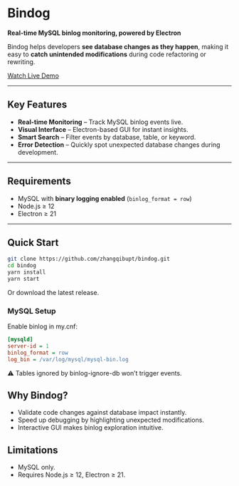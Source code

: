 # Bindog

**Real-time MySQL binlog monitoring, powered by Electron**

Bindog helps developers **see database changes as they happen**, making it easy to **catch unintended modifications** during code refactoring or rewriting.

[Watch Live Demo](https://youtu.be/D9C-eu26A9w)


-----

## Key Features

  - **Real-time Monitoring** – Track MySQL binlog events live.
  - **Visual Interface** – Electron-based GUI for instant insights.
  - **Smart Search** – Filter events by database, table, or keyword.
  - **Error Detection** – Quickly spot unexpected database changes during development.

-----

## Requirements

  - MySQL with **binary logging enabled** (`binlog_format = row`)
  - Node.js ≥ 12
  - Electron ≥ 21

-----

## Quick Start

```bash
git clone https://github.com/zhangqibupt/bindog.git
cd bindog
yarn install
yarn start
```

Or download the latest release.

### MySQL Setup

Enable binlog in my.cnf:

```ini
[mysqld]
server-id = 1
binlog_format = row
log_bin = /var/log/mysql/mysql-bin.log
```

⚠️ Tables ignored by binlog-ignore-db won’t trigger events.

## Why Bindog?

  - Validate code changes against database impact instantly.
  - Speed up debugging by highlighting unexpected modifications.
  - Interactive GUI makes binlog exploration intuitive.

## Limitations

  - MySQL only.
  - Requires Node.js ≥ 12, Electron ≥ 21.
